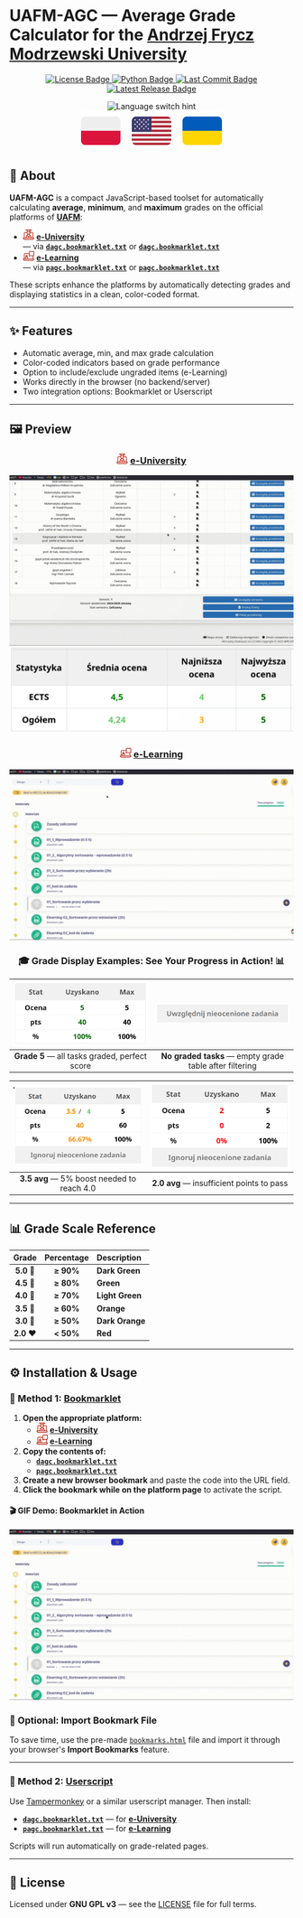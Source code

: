 # **UAFM-AGC** — **Average Grade Calculator for the [Andrzej Frycz Modrzewski University](https://uafm.edu.pl/)**

<p align="center">
  <a href="https://github.com/Anghkooey/uafm_agc/blob/main/LICENSE">
    <img src="https://img.shields.io/github/license/Anghkooey/uafm_agc?style=for-the-badge" alt="License Badge">
  </a>
  <a href="https://www.python.org/">
    <img src="https://img.shields.io/badge/Python-3776AB?style=for-the-badge&logo=python&logoColor=white" alt="Python Badge">
  </a>
  <a href="https://github.com/Anghkooey/uafm_agc/commits/main">
    <img src="https://img.shields.io/github/last-commit/Anghkooey/uafm_agc?style=for-the-badge" alt="Last Commit Badge">
  </a>
  <a href="https://github.com/Anghkooey/uafm_agc/releases">
    <img src="https://img.shields.io/github/release/Anghkooey/uafm_agc?style=for-the-badge" alt="Latest Release Badge">
  </a>
</p>

<p align="center">
<img src="https://img.shields.io/badge/🌏%20Click%20a%20flag%20to%20switch%20language-darkblue?style=for-the-badge" alt="Language switch hint"><br>
  <a href="docs/pl.md"><img src="assets/flags/pl_icon.svg" width="70" alt="Polski"></a>
     
  <a href="README.md"><img src="assets/flags/en_icon.svg" width="70" alt="English"></a>
     
  <a href="docs/ua.md"><img src="assets/flags/ua_icon.svg" width="70" alt="Українська"></a>
</p>

## 📌 About

**UAFM-AGC** is a compact JavaScript-based toolset for automatically calculating **average**, **minimum**, and **maximum** grades on the official platforms of [**UAFM**](https://uafm.edu.pl/):

- <img src="assets/uafm_icons/dziekanat.svg" width="20"> [**e-University**](https://dziekanat.uafm.edu.pl)  
  — via [**`dagc.bookmarklet.txt`**](txt/dagc.bookmarklet.txt) or [**`dagc.bookmarklet.txt`**](js/dagc.user.js)
- <img src="assets/uafm_icons/platforma.svg" width="20"> [**e-Learning**](https://platforma.uafm.edu.pl)  
  — via [**`pagc.bookmarklet.txt`**](txt/pagc.bookmarklet.txt) or [**`pagc.bookmarklet.txt`**](js/pagc.user.js)

These scripts enhance the platforms by automatically detecting grades and displaying statistics in a clean, color-coded format.

---

## ✨ Features

- Automatic average, min, and max grade calculation
- Color-coded indicators based on grade performance
- Option to include/exclude ungraded items (e-Learning)
- Works directly in the browser (no backend/server)
- Two integration options: Bookmarklet or Userscript

---

## 🖼️ Preview

<div align="center">

### <img src="assets/uafm_icons/dziekanat.svg" width="20" alt="e-University"> [**e-University**](https://dziekanat.uafm.edu.pl)

![e-University gif](assets/gifs/dagc.gif)  
![e-University png](assets/script_preview/dziekanat.png)

### <img src="assets/uafm_icons/platforma.svg" width="20" alt="e-Learning"> [**e-Learning**](https://platforma.uafm.edu.pl)

![e-Learning](assets/gifs/pagc.gif)

### 🎓 **Grade Display Examples: See Your Progress in Action!** 📊

| ![Grade 5](assets/script_preview/platfotma/ocena_5.png) | ![No graded tasks](assets/script_preview/platfotma/ignore_0.png) |
| :-----------------------------------------------------: | :--------------------------------------------------------------: |
| **Grade 5** — all tasks graded, perfect score           | **No graded tasks** — empty grade table after filtering          |

| ![Grade 3.5](assets/script_preview/platfotma/ocena_3.5-4.png) | ![Grade 2](assets/script_preview/platfotma/ocena_2.png) |
| :------------------------------------------------------------: | :-----------------------------------------------------: |
| **3.5 avg** — 5% boost needed to reach 4.0                    | **2.0 avg** — insufficient points to pass               |

</div>

---

## 📊 Grade Scale Reference

<div align="center">

| **Grade**  | **Percentage** | **Description** |
| :--------: | :------------: | :-------------- |
| **5.0** 🍏 |   **≥ 90%**    | **Dark Green**  |
| **4.5** 💚 |   **≥ 80%**    | **Green**       |
| **4.0** 💚 |   **≥ 70%**    | **Light Green** |
| **3.5** 🧡 |   **≥ 60%**    | **Orange**      |
| **3.0** 🧡 |   **≥ 50%**    | **Dark Orange** |
| **2.0** ❤️ |   **< 50%**    | **Red**         |

</div>

---

## ⚙️ Installation & Usage

### 📌 Method 1: [Bookmarklet](https://en.wikipedia.org/wiki/Bookmarklet)

1. **Open the appropriate platform:**
   - <img src="assets/uafm_icons/dziekanat.svg" width="20"> [**e-University**](https://dziekanat.uafm.edu.pl)
   - <img src="assets/uafm_icons/platforma.svg" width="20"> [**e-Learning**](https://platforma.uafm.edu.pl)
2. **Copy the contents of:**
   - [**`dagc.bookmarklet.txt`**](txt/dagc.bookmarklet.txt)
   - [**`pagc.bookmarklet.txt`**](txt/pagc.bookmarklet.txt)
3. **Create a new browser bookmark** and paste the code into the URL field.
4. **Click the bookmark while on the platform page** to activate the script.

#### 🎬 GIF Demo: Bookmarklet in Action

![bookmarklet](assets/gifs/bookmarklet.gif)

### 📁 Optional: Import Bookmark File

To save time, use the pre-made [`bookmarks.html`](bookmarks.html) file and import it through your browser's **Import Bookmarks** feature.

---

### 🧩 Method 2: [Userscript](https://en.wikipedia.org/wiki/Wikipedia:User_scripts)

Use [Tampermonkey](https://www.tampermonkey.net/) or a similar userscript manager. Then install:

- [**`dagc.bookmarklet.txt`**](js/dagc.user.js) — for [**e-University**](https://dziekanat.uafm.edu.pl)
- [**`pagc.bookmarklet.txt`**](js/pagc.user.js) — for [**e-Learning**](https://platforma.uafm.edu.pl)

Scripts will run automatically on grade-related pages.

---

## 📝 License

Licensed under **GNU GPL v3** — see the [LICENSE](LICENSE) file for full terms.
